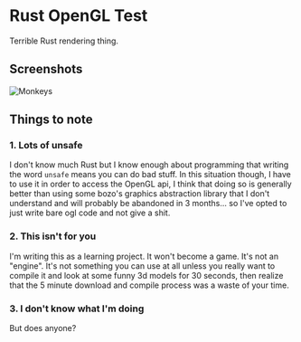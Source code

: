 # Rust OpenGL Test

Terrible Rust rendering thing.

## Screenshots

![Monkeys](https://cdn.discordapp.com/attachments/839155256964284459/881512752491941938/unknown.png)

## Things to note

### 1. Lots of unsafe

I don't know much Rust but I know enough about programming that writing the word `unsafe` means you can do bad stuff.
In this situation though, I have to use it in order to access the OpenGL api, I think that doing so is generally better than
using some bozo's graphics abstraction library that I don't understand and will probably be abandoned in 3 months... so
I've opted to just write bare ogl code and not give a shit.

### 2. This isn't for you

I'm writing this as a learning project. It won't become a game. It's not an "engine". It's not something you can use at all
unless you really want to compile it and look at some funny 3d models for 30 seconds, then realize that the 5 minute download
and compile process was a waste of your time.

### 3. I don't know what I'm doing

But does anyone?
